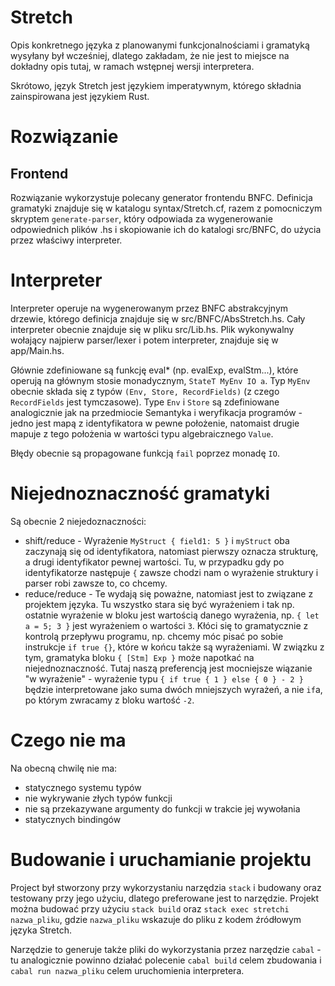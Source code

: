 # Stretch

Opis konkretnego języka z planowanymi funkcjonalnościami i gramatyką wysyłany
był wcześniej, dlatego zakładam, że nie jest to miejsce na dokładny opis tutaj,
w ramach wstępnej wersji interpretera.

Skrótowo, język Stretch jest językiem imperatywnym, którego składnia
zainspirowana jest językiem Rust.

# Rozwiązanie
## Frontend
Rozwiązanie wykorzystuje polecany generator frontendu BNFC. Definicja gramatyki
znajduje się w katalogu syntax/Stretch.cf, razem z pomocniczym skryptem
`generate-parser`, który odpowiada za wygenerowanie odpowiednich plików .hs i
skopiowanie ich do katalogi src/BNFC, do użycia przez właściwy interpreter.

# Interpreter
Interpreter operuje na wygenerowanym przez BNFC abstrakcyjnym drzewie, którego
definicja znajduje się w src/BNFC/AbsStretch.hs. Cały interpreter obecnie
znajduje się w pliku src/Lib.hs. Plik wykonywalny wołający najpierw parser/lexer
i potem interpreter, znajduje się w app/Main.hs.

Głównie zdefiniowane są funkcję eval* (np. evalExp, evalStm...), które operują
na głównym stosie monadycznym, `StateT MyEnv IO a`.
Typ `MyEnv` obecnie składa się z typów `(Env, Store, RecordFields)` (z czego
`RecordFields` jest tymczasowe). Type `Env` i `Store` są zdefiniowane
analogicznie jak na przedmiocie Semantyka i weryfikacja programów - jedno jest
mapą z identyfikatora w pewne położenie, natomaist drugie mapuje z tego
położenia w wartości typu algebraicznego `Value`.

Błędy obecnie są propagowane funkcją `fail` poprzez monadę `IO`.

# Niejednoznaczność gramatyki

Są obecnie 2 niejedoznaczności:
- shift/reduce - Wyrażenie `MyStruct { field1: 5 }` i `myStruct` oba zaczynają
  się od identyfikatora, natomiast pierwszy oznacza strukturę, a drugi
  identyfikator pewnej wartości. Tu, w przypadku gdy po identyfikatorze
  następuje `{` zawsze chodzi nam o wyrażenie struktury i parser robi zawsze to,
  co chcemy.
- reduce/reduce - Te wydają się poważne, natomiast jest to związane z projektem
  języka. Tu wszystko stara się być wyrażeniem i tak np. ostatnie wyrażenie w
  bloku jest wartością danego wyrażenia, np. `{ let a = 5; 3 }` jest wyrażeniem
  o wartości `3`. Kłóci się to gramatycznie z kontrolą przepływu programu, np.
  chcemy móc pisać po sobie instrukcje `if true {}`, które w końcu także są
  wyrażeniami. W związku z tym, gramatyka bloku `{ [Stm] Exp }` może napotkać na
  niejednoznaczność. Tutaj naszą preferencją jest mocniejsze wiązanie "w
  wyrażenie" - wyrażenie typu `{ if true { 1 } else { 0 } - 2 }` będzie
  interpretowane jako suma dwóch mniejszych wyrażeń, a nie `if`a, po którym
  zwracamy z bloku wartość `-2`.

# Czego nie ma
Na obecną chwilę nie ma:
- statycznego systemu typów
- nie wykrywanie złych typów funkcji
- nie są przekazywane argumenty do funkcji w trakcie jej wywołania
- statycznych bindingów

# Budowanie i uruchamianie projektu

Project był stworzony przy wykorzystaniu narzędzia `stack` i budowany oraz
testowany przy jego użyciu, dlatego preferowane jest to narzędzie. Projekt można
budować przy użyciu `stack build` oraz `stack exec stretchi nazwa_pliku`, gdzie
`nazwa_pliku` wskazuje do pliku z kodem źródłowym języka Stretch.

Narzędzie to generuje także pliki do wykorzystania przez narzędzie `cabal` - tu
analogicznie powinno działać polecenie `cabal build` celem zbudowania i `cabal
run nazwa_pliku` celem uruchomienia interpretera.